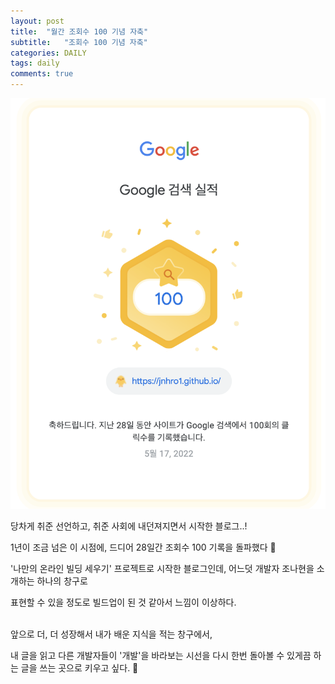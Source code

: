```yaml
---
layout: post
title:  "월간 조회수 100 기념 자축"
subtitle:   "조회수 100 기념 자축"
categories: DAILY
tags: daily
comments: true
---
```


![조회수100](/assets/img/daily/조회수100.png)<br>

당차게 취준 선언하고, 취준 사회에 내던져지면서 시작한 블로그..!

1년이 조금 넘은 이 시점에, 드디어 28일간 조회수 100 기록을 돌파했다 👏

'나만의 온라인 빌딩 세우기' 프로젝트로 시작한 블로그인데, 어느덧 개발자 조나현을 소개하는 하나의 창구로

표현할 수 있을 정도로 빌드업이 된 것 같아서 느낌이 이상하다.
<br><br>


앞으로 더, 더 성장해서 내가 배운 지식을 적는 창구에서,

내 글을 읽고 다른 개발자들이 '개발'을 바라보는 시선을 다시 한번 돌아볼 수 있게끔 하는 글을 쓰는 곳으로 키우고 싶다. 🚀

